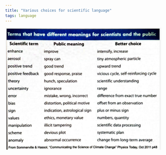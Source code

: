 ```yaml
---
title: "Various choices for scientific language"
tags: language
---
```


![](/assets/img/sci-words.png)
